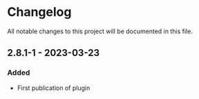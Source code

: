 # Changelog
All notable changes to this project will be documented in this file.

## 2.8.1-1 - 2023-03-23
### Added
- First publication of plugin
